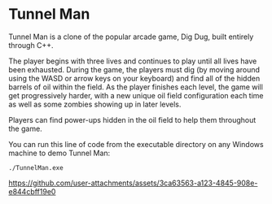 # Tunnel Man
Tunnel Man is a clone of the popular arcade game, Dig Dug, built entirely through C++. 

The player begins with three lives and continues to play until all lives have been exhausted. During the game, the players must dig (by moving around using the WASD or arrow keys on your keyboard) and find all of the hidden barrels of oil within the field. As the player finishes each level, the game will get progressively harder, with a new unique oil field configuration each time as well as some zombies showing up in later levels. 

Players can find power-ups hidden in the oil field to help them throughout the game.

You can run this line of code from the executable directory on any Windows machine to demo Tunnel Man:
```
./TunnelMan.exe
```

https://github.com/user-attachments/assets/3ca63563-a123-4845-908e-e844cbff19e0

